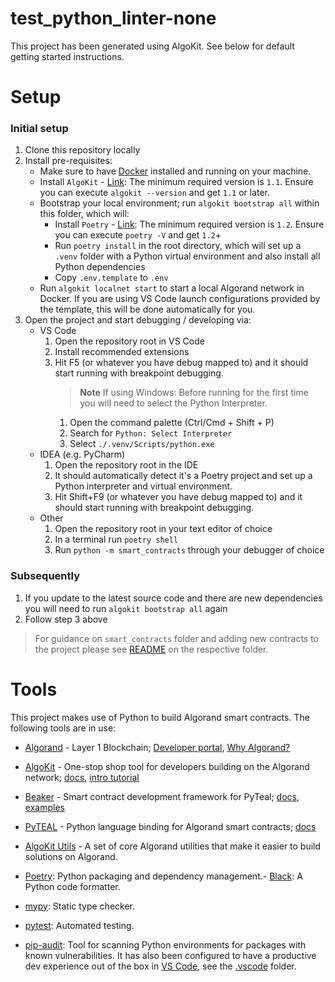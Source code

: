 # test_python_linter-none

This project has been generated using AlgoKit. See below for default getting started instructions.

# Setup

### Initial setup

1. Clone this repository locally
2. Install pre-requisites:
   - Make sure to have [Docker](https://www.docker.com/) installed and running on your machine.
   - Install `AlgoKit` - [Link](https://github.com/algorandfoundation/algokit-cli#install): The minimum required version is `1.1`. Ensure you can execute `algokit --version` and get `1.1` or later.
   - Bootstrap your local environment; run `algokit bootstrap all` within this folder, which will:
     - Install `Poetry` - [Link](https://python-poetry.org/docs/#installation): The minimum required version is `1.2`. Ensure you can execute `poetry -V` and get `1.2`+
     - Run `poetry install` in the root directory, which will set up a `.venv` folder with a Python virtual environment and also install all Python dependencies
     - Copy `.env.template` to `.env`
   - Run `algokit localnet start` to start a local Algorand network in Docker. If you are using VS Code launch configurations provided by the template, this will be done automatically for you.
3. Open the project and start debugging / developing via:
   - VS Code
     1. Open the repository root in VS Code
     2. Install recommended extensions
     3. Hit F5 (or whatever you have debug mapped to) and it should start running with breakpoint debugging.
        > **Note**
        > If using Windows: Before running for the first time you will need to select the Python Interpreter.
        1. Open the command palette (Ctrl/Cmd + Shift + P)
        2. Search for `Python: Select Interpreter`
        3. Select `./.venv/Scripts/python.exe`
   - IDEA (e.g. PyCharm)
     1. Open the repository root in the IDE
     2. It should automatically detect it's a Poetry project and set up a Python interpreter and virtual environment.
     3. Hit Shift+F9 (or whatever you have debug mapped to) and it should start running with breakpoint debugging.
   - Other
     1. Open the repository root in your text editor of choice
     2. In a terminal run `poetry shell`
     3. Run `python -m smart_contracts` through your debugger of choice

### Subsequently

1. If you update to the latest source code and there are new dependencies you will need to run `algokit bootstrap all` again
2. Follow step 3 above

> For guidance on `smart_contracts` folder and adding new contracts to the project please see [README](smart_contracts/README.md) on the respective folder.



# Tools

This project makes use of Python to build Algorand smart contracts. The following tools are in use:

- [Algorand](https://www.algorand.com/) - Layer 1 Blockchain; [Developer portal](https://developer.algorand.org/), [Why Algorand?](https://developer.algorand.org/docs/get-started/basics/why_algorand/)
- [AlgoKit](https://github.com/algorandfoundation/algokit-cli) - One-stop shop tool for developers building on the Algorand network; [docs](https://github.com/algorandfoundation/algokit-cli/blob/main/docs/algokit.md), [intro tutorial](https://github.com/algorandfoundation/algokit-cli/blob/main/docs/tutorials/intro.md)
- [Beaker](https://github.com/algorand-devrel/beaker) - Smart contract development framework for PyTeal; [docs](https://beaker.algo.xyz), [examples](https://github.com/algorand-devrel/beaker/tree/master/examples)
- [PyTEAL](https://github.com/algorand/pyteal) - Python language binding for Algorand smart contracts; [docs](https://pyteal.readthedocs.io/en/stable/)
- [AlgoKit Utils](https://github.com/algorandfoundation/algokit-utils-py) - A set of core Algorand utilities that make it easier to build solutions on Algorand.
- [Poetry](https://python-poetry.org/): Python packaging and dependency management.- [Black](https://github.com/psf/black): A Python code formatter.

- [mypy](https://mypy-lang.org/): Static type checker.
- [pytest](https://docs.pytest.org/): Automated testing.
 - [pip-audit](https://pypi.org/project/pip-audit/): Tool for scanning Python environments for packages with known vulnerabilities.
It has also been configured to have a productive dev experience out of the box in [VS Code](https://code.visualstudio.com/), see the [.vscode](./.vscode) folder.

